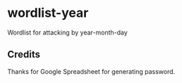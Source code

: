 # wordlist-year
Wordlist for attacking by year-month-day

## Credits
Thanks for Google Spreadsheet for generating password.
